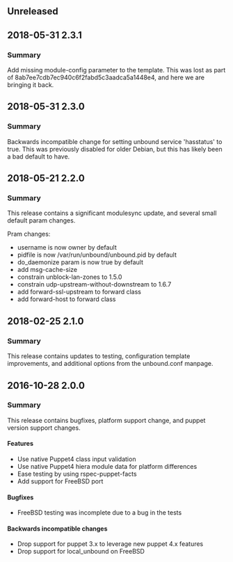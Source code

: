## Unreleased

## 2018-05-31 2.3.1
### Summary
Add missing module-config parameter to the template.  This was lost as part of 8ab7ee7cdb7ec940c6f2fabd5c3aadca5a1448e4, and here we are bringing it back.

## 2018-05-31 2.3.0
### Summary
Backwards incompatible change for setting unbound service 'hasstatus' to true.  This was previously disabled for older Debian, but this has likely been a bad default to have.


## 2018-05-21 2.2.0
### Summary
This release contains a significant modulesync update, and several small default param changes.

Pram changes:
  * username is now owner by default
  * pidfile is now /var/run/unbound/unbound.pid by default
  * do_daemonize param is now true by default
  * add msg-cache-size
  * constrain unblock-lan-zones to 1.5.0
  * constrain udp-upstream-without-downstream to 1.6.7
  * add forward-ssl-upstream to forward class
  * add forward-host to forward class


## 2018-02-25 2.1.0
### Summary
This release contains updates to testing, configuration template improvements,
and additional options from the unbound.conf manpage.

## 2016-10-28 2.0.0
### Summary
This release contains bugfixes, platform support change, and puppet version
support changes.

#### Features
 - Use native Puppet4 class input validation
 - Use native Puppet4 hiera module data for platform differences
 - Ease testing by using rspec-puppet-facts
 - Add support for FreeBSD port

#### Bugfixes
 - FreeBSD testing was incomplete due to a bug in the tests

#### Backwards incompatible changes
 - Drop support for puppet 3.x to leverage new puppet 4.x features
 - Drop support for local_unbound on FreeBSD




